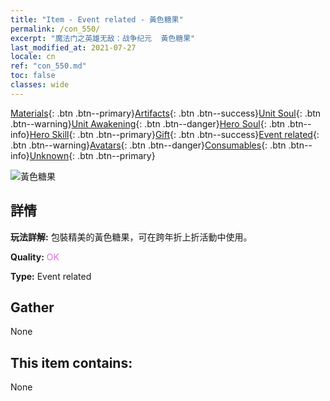 ```yaml
---
title: "Item - Event related - 黃色糖果"
permalink: /con_550/
excerpt: "魔法门之英雄无敌：战争纪元  黃色糖果"
last_modified_at: 2021-07-27
locale: cn
ref: "con_550.md"
toc: false
classes: wide
---
```

 [Materials](/ItemsCN/){: .btn .btn--primary}[Artifacts](/ItemsCN/Artifacts/){: .btn .btn--success}[Unit Soul](/ItemsCN/UnitSoul/){: .btn .btn--warning}[Unit Awakening](/ItemsCN/UnitAwakening/){: .btn .btn--danger}[Hero Soul](/ItemsCN/HeroSoul/){: .btn .btn--info}[Hero Skill](/ItemsCN/HeroSkill/){: .btn .btn--primary}[Gift](/ItemsCN/Gift/){: .btn .btn--success}[Event related](/ItemsCN/Events/){: .btn .btn--warning}[Avatars](/ItemsCN/Avatars/){: .btn .btn--danger}[Consumables](/ItemsCN/Consumables/){: .btn .btn--info}[Unknown](/ItemsCN/Unknown/){: .btn .btn--primary}

 ![黃色糖果](/images/t/i_10036.png)

## 詳情
 **玩法詳解:** 包裝精美的黃色糖果，可在跨年折上折活動中使用。

 **Quality:** <span style="color: #DA70D6">OK</span>

 **Type:** Event related

## Gather

  None

## This item contains:

  None

